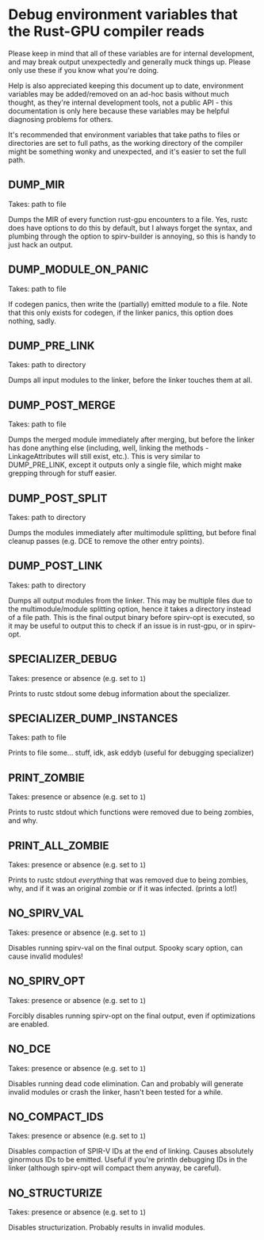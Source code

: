 # Debug environment variables that the Rust-GPU compiler reads

Please keep in mind that all of these variables are for internal development, and may break output
unexpectedly and generally muck things up. Please only use these if you know what you're doing.

Help is also appreciated keeping this document up to date, environment variables may be
added/removed on an ad-hoc basis without much thought, as they're internal development tools, not a
public API - this documentation is only here because these variables may be helpful diagnosing
problems for others.

It's recommended that environment variables that take paths to files or directories are set to full
paths, as the working directory of the compiler might be something wonky and unexpected, and it's
easier to set the full path.

## DUMP_MIR

Takes: path to file

Dumps the MIR of every function rust-gpu encounters to a file. Yes, rustc does have options to do
this by default, but I always forget the syntax, and plumbing through the option to spirv-builder
is annoying, so this is handy to just hack an output.

## DUMP_MODULE_ON_PANIC

Takes: path to file

If codegen panics, then write the (partially) emitted module to a file. Note that this only exists
for codegen, if the linker panics, this option does nothing, sadly.

## DUMP_PRE_LINK

Takes: path to directory

Dumps all input modules to the linker, before the linker touches them at all.

## DUMP_POST_MERGE

Takes: path to file

Dumps the merged module immediately after merging, but before the linker has done anything else
(including, well, linking the methods - LinkageAttributes will still exist, etc.). This is very
similar to DUMP_PRE_LINK, except it outputs only a single file, which might make grepping through
for stuff easier.

## DUMP_POST_SPLIT

Takes: path to directory

Dumps the modules immediately after multimodule splitting, but before final cleanup passes (e.g.
DCE to remove the other entry points).

## DUMP_POST_LINK

Takes: path to directory

Dumps all output modules from the linker. This may be multiple files due to the multimodule/module
splitting option, hence it takes a directory instead of a file path. This is the final output
binary before spirv-opt is executed, so it may be useful to output this to check if an issue is in
rust-gpu, or in spirv-opt.

## SPECIALIZER_DEBUG

Takes: presence or absence (e.g. set to `1`)

Prints to rustc stdout some debug information about the specializer.

## SPECIALIZER_DUMP_INSTANCES

Takes: path to file

Prints to file some... stuff, idk, ask eddyb (useful for debugging specializer)

## PRINT_ZOMBIE

Takes: presence or absence (e.g. set to `1`)

Prints to rustc stdout which functions were removed due to being zombies, and why.

## PRINT_ALL_ZOMBIE

Takes: presence or absence (e.g. set to `1`)

Prints to rustc stdout *everything* that was removed due to being zombies, why, and if it was an
original zombie or if it was infected. (prints a lot!)

## NO_SPIRV_VAL

Takes: presence or absence (e.g. set to `1`)

Disables running spirv-val on the final output. Spooky scary option, can cause invalid modules!

## NO_SPIRV_OPT

Takes: presence or absence (e.g. set to `1`)

Forcibly disables running spirv-opt on the final output, even if optimizations are enabled.

## NO_DCE

Takes: presence or absence (e.g. set to `1`)

Disables running dead code elimination. Can and probably will generate invalid modules or crash the
linker, hasn't been tested for a while.

## NO_COMPACT_IDS

Takes: presence or absence (e.g. set to `1`)

Disables compaction of SPIR-V IDs at the end of linking. Causes absolutely ginormous IDs to be
emitted. Useful if you're println debugging IDs in the linker (although spirv-opt will compact them
anyway, be careful).

## NO_STRUCTURIZE

Takes: presence or absence (e.g. set to `1`)

Disables structurization. Probably results in invalid modules.
